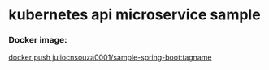 # kubernetes api microservice sample
### Docker image:
[docker push juliocnsouza0001/sample-spring-boot:tagname](https://hub.docker.com/repository/docker/juliocnsouza0001/sample-spring-boot)
